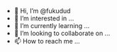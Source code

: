 - 👋 Hi, I’m @fukudud
- 👀 I’m interested in ...
- 🌱 I’m currently learning ...
- 💞️ I’m looking to collaborate on ...
- 📫 How to reach me ...

<!---
fukudud/fukudud is a ✨ special ✨ repository because its `README.md` (this file) appears on your GitHub profile.
You can click the Preview link to take a look at your changes.
--->
